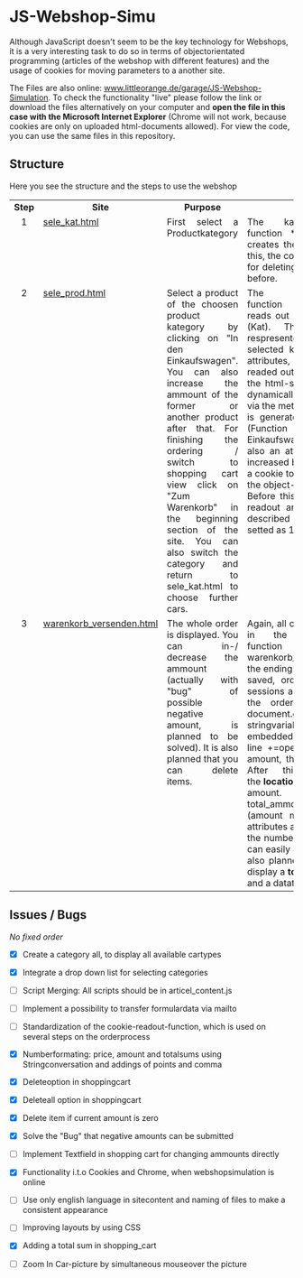 # JS-Webshop-Simu




Although JavaScript doesn't seem to be the key technology for Webshops, it is a very interesting task to do so in terms of objectorientated programming (articles of the webshop with different features) and the usage of cookies for moving parameters to a another site.

The Files are also online: <a href="http://www.littleorange.de/garage/JS-Webshop-Simulation" target="_blank">www.littleorange.de/garage/JS-Webshop-Simulation</a>.
To check the functionality "live" please follow the link or download the files alternatively on your computer and **open the file in this case with the Microsoft Internet Explorer** (Chrome will not work, because cookies are only on uploaded html-documents allowed). For view the code, you can use the same files in this repository.

## Structure

Here you see the structure and the steps to use the webshop

<table>
  <tr>
    <td align='center'><b>Step</b></td><td align='center'><b>Site</b></td><td align='center'><b>Purpose</b></td><td align='center'><b>Short Code Description</b></td>
  </tr>
  <tr>
    <td align='center' valign='top'>
      1
    </td>
    <td align='justify' valign='top'>
    <a href='http://www.littleorange.de/garage/JS-Webshop-Simulation/sele_kat.html' target='_blank'>sele_kat.html</a>
    </td>
    <td align='justify' valign='top'>
      First select a Productkategory
    </td>
    <td align='justify' valign='top'>
      The kategory is submitted by the function *bake* (script on sele_kat.html) which creates the cookie "kat" (document.cookie). Before this, the cookie kat is generated with past expire date, for deleting the "old" kat cookie, if it has been setted before.
    </td>
  </tr>
<tr>
    <td align='center' valign='top'>
      2
    </td>
    <td align='justify' valign='top'>
    <a href='http://www.littleorange.de/garage/JS-Webshop-Simulation/sele_prod.html' target='_blank'>sele_prod.html</a>
    </td>
    <td align='justify' valign='top'>
      Select a product of the choosen product kategory by clicking on "In den Einkaufswagen". You can also increase the ammount of the   former or another product after that. For finishing the ordering / switch to shopping cart view click on "Zum Warenkorb" in the beginning section of the site. You can also switch the category and return to sele_kat.html to choose further cars.
    </td>
    <td align='justify' valign='top'>
      The function <i>t_cookie_readout</i> (Skript:<a href='http://www.littleorange.de/garage/JS-Webshop-Simulation/sele_prod.html' target='_blank'>sele_prod.html`</a>) reads out the in sele_kat.html settet Cookie, named (Kat). The related products are attributes, respresented by the array fzg_list of the object the selected kat. The cars itself also have difference attributes, like description, price or picture, which are readed out. The implementation of the information of the html-site is carried out by html-code, which is dynamically is getting integrated by the DOM-Model via the method <i>inner HTML</i>. Through this, also the link is generated to add the car in the shopping-cart (Function <b>add_item2</b> in articel_content.js,"In den Einkaufswagen"). The ordered amount of each car is also an attribute of the object of the car, an gets increased by one, if the link is clicked. Simultaneously a cookie to save the amount is generated, the name is the object-name of the car with the ending "_anzahl". Before this, the current amount is determined by a readout and check of all cookies concerning the described name. If no cookie exists the amount is setted as 1.
</td>
  
  </tr>
<tr>
    <td align='center' valign='top'>
      3
    </td>
    <td align='justify' valign='top'>
    <a href='http://www.littleorange.de/garage/JS-Webshop-Simulation/warenkorb_versenden.html' target='_blank'>warenkorb_versenden.html</a>
    </td>
    <td align='justify' valign='top'>
      The whole order is displayed. You can in-/ decrease the ammount (actually with "bug" of possible negative amount, is planned to be solved). It is also planned that you can delete items.
    </td>
    <td align='justify' valign='top'>
      Again, all cookies are red out using the onLoad event in the body tag, which calls the function <b>warenkorb_load()</b>(function in warenkorb_versenden.html).If the cookies name has the ending "_anzahl" (see also previous point 2) it is a saved, ordered car-type. Also orders of previous sessions are displayed. The display of the table with the ordered data is realised again with the document.getElementById(..).<b>innerHTML</b> method.The stringvariable therefor gets added the order data - embedded in HTML-code - of each car-type line by line +=operator. By in- or decreasing the ordered amount, the concerning cookie will be updated set. After this, the site gets reloaded with the <b>location.reload()</b> -Method to display the changed amount. Using the variable cur_total the total_ammount of each ordered car-type is derived (amount multiplicated with price, while this both attributes are numbers). To Format the price properly, the number is converted in string version, where you can easily add the Thousand-Point. This Formating is also planned for the total sum. It is also planned to display a <b>total_sum</b> of all orderings, a delete function, and a datatransfer possibility, probably via mail.
</td>
  
  </tr>











</table>

    


## Issues / Bugs

_No fixed order_

- [x] Create a category all, to display all available cartypes 
- [x] Integrate a drop down list for selecting categories
- [ ] Script Merging: All scripts should be in articel_content.js
- [ ] Implement a possibility to transfer formulardata via mailto
- [ ] Standardization of the cookie-readout-function, which is used on several steps on the orderprocess
- [x] Numberformating: price, amount and totalsums using Stringconversation and addings of points and comma
- [x] Deleteoption in shoppingcart
- [x] Deleteall option in shoppingcart
- [x] Delete item if current amount is zero
- [x] Solve the "Bug" that negative amounts can be submitted
- [ ] Implement Textfield in shopping cart for changing ammounts directly
- [x] Functionality i.t.o Cookies and Chrome, when webshopsimulation is online
- [ ] Use only english language in sitecontent and naming of files to make a consistent appearance
- [ ] Improving layouts by using CSS
- [x] Adding a total sum in shopping_cart
- [ ] Zoom In Car-picture by simultaneous mouseover the picture







